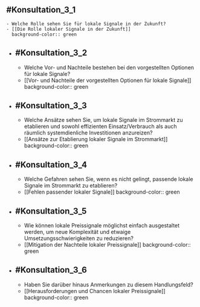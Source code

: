 ## #Konsultation_3_1
	- Welche Rolle sehen Sie für lokale Signale in der Zukunft?
	- [[Die Rolle lokaler Signale in der Zukunft]]
	  background-color:: green
- ## #Konsultation_3_2
	- Welche Vor- und Nachteile bestehen bei den vorgestellten Optionen für lokale Signale?
	- [[Vor- und Nachteile der vorgestellten Optionen für lokale Signale]]
	  background-color:: green
- ## #Konsultation_3_3
	- Welche Ansätze sehen Sie, um lokale Signale im Strommarkt zu etablieren und sowohl effizienten Einsatz/Verbrauch als auch räumlich systemdienliche Investitionen anzureizen?
	- [[Ansätze zur Etablierung lokaler Signale im Strommarkt]]
	  background-color:: green
- ## #Konsultation_3_4
	- Welche Gefahren sehen Sie, wenn es nicht gelingt, passende lokale Signale im Strommarkt zu etablieren?
	- [[Fehlen passender lokaler Signale]]
	  background-color:: green
- ## #Konsultation_3_5
	- Wie können lokale Preissignale möglichst einfach ausgestaltet werden, um neue Komplexität und etwaige Umsetzungsschwierigkeiten zu reduzieren?
	- [[Mitigation der Nachteile lokaler Preissignale]]
	  background-color:: green
- ## #Konsultation_3_6
	- Haben Sie darüber hinaus Anmerkungen zu diesem Handlungsfeld?
	- [[Herausforderungen und Chancen lokaler Preissignale]]
	  background-color:: green